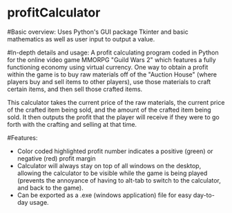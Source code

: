 profitCalculator
================

#Basic overview:
Uses Python's GUI package Tkinter and basic mathematics as well as user input to output a value.

#In-depth details and usage:
A profit calculating program coded in Python for the online video game MMORPG "Guild Wars 2" which features a fully functioning economy using virtual currency. One way to obtain a profit within the game is to buy raw materials off of the "Auction House" (where players buy and sell items to other players), use those materials to craft certain items, and then sell those crafted items.

This calculator takes the current price of the raw materials, the current price of the crafted item being sold, and the amount of the crafted item being sold. It then outputs the profit that the player will receive if they were to go forth with the crafting and selling at that time.

#Features:
* Color coded highlighted profit number indicates a positive (green) or negative (red) profit margin
* Calculator will always stay on top of all windows on the desktop, allowing the calculator to be visible while the game is being played (prevents the annoyance of having to alt-tab to switch to the calculator, and back to the game).
* Can be exported as a .exe (windows application) file for easy day-to-day usage.

